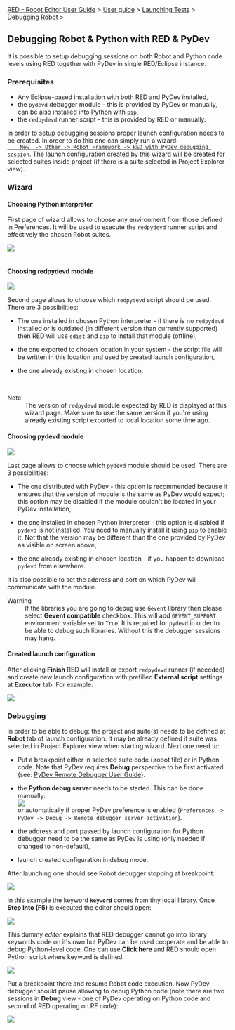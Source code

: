 <html>
<head>
<link href="PLUGINS_ROOT/org.robotframework.ide.eclipse.main.plugin.doc.user/help/style.css" rel="stylesheet" type="text/css"/>
</head>
<body>
<a href="../../../../../help/index.html">RED - Robot Editor User Guide</a> &gt; <a href="../../../../../help/user_guide/user_guide.html">User guide</a> &gt; <a href="../../../../../help/user_guide/launching.html">Launching Tests</a> &gt; <a href="../../../../../help/user_guide/launching/debug.html">Debugging Robot</a> &gt; 
	<h2>Debugging Robot &amp; Python with RED &amp; PyDev</h2>
<p>It is possible to setup debugging sessions on both Robot and Python code levels using RED together with
	PyDev in single RED/Eclipse instance.
	</p>
<h3>Prerequisites</h3>
<ul>
<li>Any Eclipse-based installation with both RED and PyDev installed,
		</li>
<li>the <code>pydevd</code> debugger module - this is provided by PyDev or manually, can be also installed into 
		Python with <code>pip</code>,
		</li>
<li>the <code>redpydevd</code> runner script - this is provided by RED or manually.
		</li>
</ul>
<p>In order to setup debugging sessions proper launch configuration needs to be created. In order to do this 
	one can simply run a wizard: <code><a class="command" href="javascript:executeCommand('org.eclipse.ui.newWizard(newWizardId=org.robotframework.red.wizard.new.redPydevdLaunchConfig)')">
    New  -&gt; Other -&gt; Robot Framework -&gt; RED with PyDev debugging session</a></code>. The launch configuration
    created by this wizard will be created for selected suites inside project (if there is a suite selected in Project
    Explorer view).
	</p>
<h3>Wizard</h3>
<h4>Choosing Python interpreter</h4>
<p>First page of wizard allows to choose any environment from those defined in Preferences. It will be used
	to execute the <code>redpydevd</code> runner script and effectively the chosen Robot suites. 
	</p>
<img src="images/red_pydev_wizard_envs.png"/>
<br/>
<br/>
<h4>Choosing redpydevd module</h4>
<img src="images/red_pydev_wizard_runner.png"/>
<p>Second page allows to choose which <code>redpydevd</code> script should be used. There are 3 possibilities:
	</p>
<ul>
<li>The one installed in chosen Python interpreter - if there is no <code>redpydevd</code> installed or
	   is outdated (in different version than currently supported) then RED will use <code>sdist</code> and <code>pip</code>
	   to install that module (offline),
       <p></p>
</li>
<li>the one exported to chosen location in your system - the script file will be written in this location
	   and used by created launch configuration,
       <p></p>
</li>
<li>the one already existing in chosen location.
	   </li>
</ul>
<br/>
<dl class="note">
<dt>Note</dt>
<dd>The version of <code>redpydevd</code> module expected by RED is displayed at this wizard page.
       Make sure to use the same version if you're using already existing script exported to local location some time ago.
       </dd>
</dl>
<h4>Choosing pydevd module</h4>
<img src="images/red_pydev_wizard_dbg.png"/>
<p>Last page allows to choose which <code>pydevd</code> module should be used. There are 3 possibilities:
    </p>
<ul>
<li>The one distributed with PyDev - this option is recommended because it ensures that the version of 
       module is the same as PyDev would expect; this option may be disabled if the module couldn't be located
       in your PyDev installation,
       <p></p>
</li>
<li>the one installed in chosen Python interpreter - this option is disabled if <code>pydevd</code> is not
       installed. You need to manually install it using <code>pip</code> to enable it. Not that the version may
       be different than the one provided by PyDev as visible on screen above,
       <p></p>
</li>
<li>the one already existing in chosen location - if you happen to download <code>pydevd</code> from elsewhere.
       </li>
</ul>
<p>It is also possible to set the address and port on which PyDev will communicate with the module.
    </p>
<dl class="warning">
<dt>Warning</dt>
<dd>If the libraries you are going to debug use <code>Gevent</code> library then please select <b>Gevent 
       compatible</b> checkbox. This will add <code>GEVENT_SUPPORT</code> environment variable set to <code>True</code>.
       It is required for <code>pydevd</code> in order to be able to debug such libraries. Without this the debugger
       sessions may hang.
       </dd>
</dl>
<h4>Created launch configuration</h4>
<p>After clicking <b>Finish</b> RED will install or export <code>redpydevd</code> runner (if neeeded) and create
    new launch configuration with prefilled <b>External script</b> settings at <b>Executor</b> tab. For example:
    </p>
<img src="images/red_pydev_wizard_cfg.png"/>
<h3>Debugging</h3>
<p>In order to be able to debug: the project and suite(s) needs to be defined at <b>Robot</b> tab of launch
    configuration. It may be already defined if suite was selected in Project Explorer view when starting wizard. 
    Next one need to: 
    </p>
<ul>
<li>Put a breakpoint either in selected suite code (.robot file) or in Python code. Note that PyDev requires
        <b>Debug</b> perspective to be first activated (see: <a class="external" href="http://www.pydev.org/manual_adv_remote_debugger.html" target="_blank">PyDev Remote Debugger User Guide</a>).
        <p></p>
</li>
<li>the <b>Python debug server</b> needs to be started. This can be done manually:<br/>
<img src="images/red_pydev_wizard_server.png"/><br/>
        or automatically if proper PyDev preference is enabled (<code>Preferences -&gt; PyDev -&gt; Debug -&gt; Remote debugger server activation</code>).
        <p></p>
</li>
<li>the address and port passed by launch configuration for Python debugger need to be the same 
        as PyDev is using (only needed if changed to non-default),
        <p></p>
</li>
<li>launch created configuration in debug mode.
        </li>
</ul>
<p>After launching one should see Robot debugger stopping at breakpoint:
    </p>
<img src="images/red_pydev_wizard_brkp.png"/>
<p>In this example the keyword <b><code>keyword</code></b> comes from tiny local library. Once <b>Step Into (F5)</b>
    is executed the editor should open:
    </p>
<img src="images/red_pydev_wizard_editor.png"/>
<p>This dummy <i>editor</i> explains that RED debugger cannot go into library keywords code on it's own but 
    PyDev can be used cooperate and be able to debug Python-level code. One can use <b>Click here</b> and RED should 
    open Python script where keyword is defined:
    </p>
<img src="images/red_pydev_wizard_pybrkp.png"/>
<p>Put a breakpoint there and resume Robot code execution. Now PyDev debugger should pause allowing to debug 
    Python code (note there are two sessions in <b>Debug</b> view - one of PyDev operating on Python code and 
    second of RED operating on RF code):
    </p>
<img src="images/red_pydev_wizard_pause.png"/>
</body>
</html>